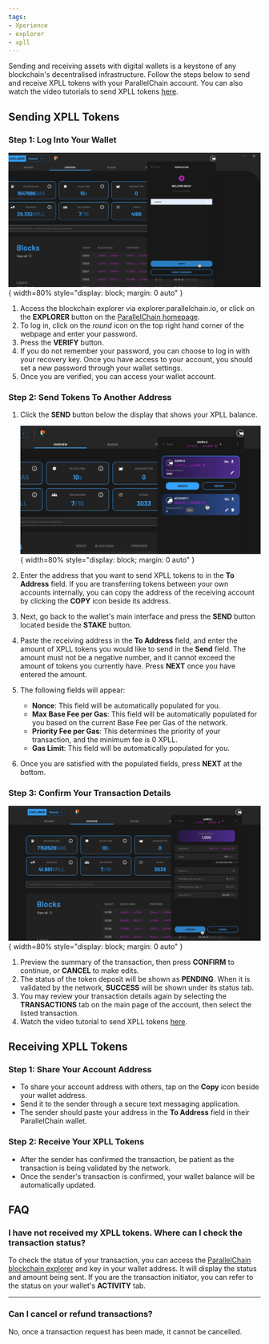```yaml
---
tags:
- Xperience
- explorer
- xpll
---
```


Sending and receiving assets with digital wallets is a keystone of any blockchain's decentralised infrastructure. Follow the steps below to send and receive XPLL tokens with your ParallelChain account. You can also watch the video tutorials to send XPLL tokens [here](https://youtu.be/WvJhzw3fYKo).

## Sending XPLL Tokens

### Step 1: Log Into Your Wallet
![send_and_receive](../../img/explorer/transfer/1_send_receive.jpg){ width=80%  style="display: block; margin: 0 auto" } 

1. Access the blockchain explorer via explorer.parallelchain.io, or click on the **EXPLORER** button on the [ParallelChain homepage](https://parallelchain.io/).
2. To log in, click on the *round* icon on the top right hand corner of the webpage and enter your password.
3. Press the **VERIFY** button.
4. If you do not remember your password, you can choose to log in with your recovery key. Once you have access to your account, you should set a new password through your wallet settings.
5. Once you are verified, you can access your wallet account.


### Step 2: Send Tokens To Another Address


1. Click the **SEND** button below the display that shows your XPLL balance.

    ![send_and_receive](../../img/explorer/transfer/2_send_receive.jpg){ width=80%  style="display: block; margin: 0 auto" } 

2. Enter the address that you want to send XPLL tokens to in the **To Address** field. If you are transferring tokens between your own accounts internally, you can copy the address of the receiving account by clicking the **COPY** icon beside its address.
3. Next, go back to the wallet's main interface and press the **SEND** button located beside the **STAKE** button.
4. Paste the receiving address in the **To Address** field, and enter the amount of XPLL tokens you would like to send in the **Send** field. The amount must not be a negative number, and it cannot exceed the amount of tokens you currently have. Press **NEXT** once you have entered the amount.
5. The following fields will appear:
    - **Nonce**: This field will be automatically populated for you.
    - **Max Base Fee per Gas**: This field will be automatically populated for you based on the current Base Fee per Gas of the network.
    - **Priority Fee per Gas**: This determines the priority of your transaction, and the minimum fee is 0 XPLL.
    - **Gas Limit**: This field will be automatically populated for you.
6. Once you are satisfied with the populated fields, press **NEXT** at the bottom.


### Step 3: Confirm Your Transaction Details
![send_and_receive](../../img/explorer/transfer/3_send_receive.jpg){ width=80%  style="display: block; margin: 0 auto" } 

1. Preview the summary of the transaction, then press **CONFIRM** to continue, or **CANCEL** to make edits.
2. The status of the token deposit will be shown as **PENDING**. When it is validated by the network, **SUCCESS** will be shown under its status tab.
3. You may review your transaction details again by selecting the **TRANSACTIONS** tab on the main page of the account, then select the listed transaction.
3. Watch the video tutorial to send XPLL tokens [here](https://youtu.be/WvJhzw3fYKo).


## Receiving XPLL Tokens

### Step 1: Share Your Account Address


- To share your account address with others, tap on the **Copy** icon beside your wallet address.
- Send it to the sender through a secure text messaging application.
- The sender should paste your address in the **To Address** field in their ParallelChain wallet.


### Step 2: Receive Your XPLL Tokens


- After the sender has confirmed the transaction, be patient as the transaction is being validated by the network.
- Once the sender's transaction is confirmed, your wallet balance will be automatically updated.


## FAQ

### I have not received my XPLL tokens. Where can I check the transaction status?
To check the status of your transaction, you can access the [ParallelChain blockchain explorer](https://explorer.parallelchain.io/) and key in your wallet address. It will display the status and amount being sent. If you are the transaction initiator, you can refer to the status on your wallet's **ACTIVITY** tab.

---

### Can I cancel or refund transactions?
No, once a transaction request has been made, it cannot be cancelled.
